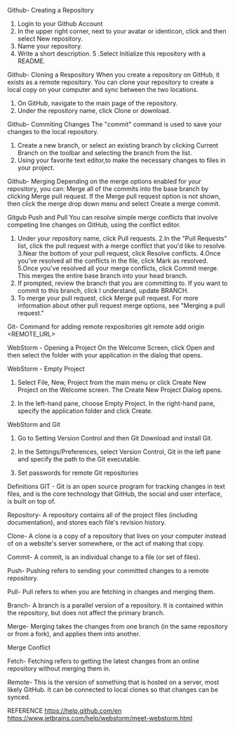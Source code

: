Github- Creating a Repository
1. Login to your Github Account
2. In the upper right corner, next to your avatar or identicon, click  and then select New repository.
3. Name your repository.
4. Write a short description.
5 .Select Initialize this repository with a README.

Github- Cloning a Respository
When you create a repository on GitHub, it exists as a remote repository. You can clone your repository to create a local copy on your computer and sync between the two locations.
1. On GitHub, navigate to the main page of the repository.
2. Under the repository name, click Clone or download.

Github- Commiting Changes
The "commit" command is used to save your changes to the local repository. 
1. Create a new branch, or select an existing branch by clicking  Current Branch on the toolbar and selecting the branch from the list.
2. Using your favorite text editor,to make the necessary changes to files in your project.


Github- Merging
Depending on the merge options enabled for your repository, you can: Merge all of the commits into the base branch by clicking Merge pull request. If the Merge pull request option is not shown, then click the merge drop down menu and select Create a merge commit.

Gitgub Push and Pull
You can resolve simple merge conflicts that involve competing line changes on GitHub, using the conflict editor.
1. Under your repository name, click  Pull requests.
2.In the "Pull Requests" list, click the pull request with a merge conflict that you'd like to resolve.
3.Near the bottom of your pull request, click Resolve conflicts.
4.Once you've resolved all the conflicts in the file, click Mark as resolved.
5.Once you've resolved all your merge conflicts, click Commit merge. This merges the entire base branch into your head branch.
6. If prompted, review the branch that you are committing to. If you want to commit to this branch, click I understand, update BRANCH.
7. To merge your pull request, click Merge pull request. For more information about other pull request merge options, see "Merging a pull request."


Git- Command for adding remote rexpositories
git remote add origin  <REMOTE_URL> 

WebStorm - Opening a Project
On the Welcome Screen, click Open and then select the folder with your application in the dialog that opens.

WebStorm - Empty Project
1. Select File, New, Project from the main menu or click Create New Project on the Welcome screen. The Create New Project Dialog opens.

2. In the left-hand pane, choose Empty Project. In the right-hand pane, specify the application folder and click Create.

WebStorm and Git
1. Go to Setting Version Control and then Git
Download and install Git.

2. In the Settings/Preferences, select Version Control, Git in the left pane and specify the path to the Git executable.

3. Set passwords for remote Git repositories

Definitions
GIT - Git is an open source program for tracking changes in text files, and is the core technology that GitHub, the social and user interface, is built on top of.

Repository-  A repository contains all of the project files (including documentation), and stores each file's revision history. 

Clone- A clone is a copy of a repository that lives on your computer instead of on a website's server somewhere, or the act of making that copy.

Commit- A commit, is an individual change to a file (or set of files). 

Push- Pushing refers to sending your committed changes to a remote repository.

Pull- Pull refers to when you are fetching in changes and merging them. 

Branch- A branch is a parallel version of a repository. It is contained within the repository, but does not affect the primary branch.

Merge- Merging takes the changes from one branch (in the same repository or from a fork), and applies them into another. 

Merge Conflict

Fetch- Fetching refers to getting the latest changes from an online repository without merging them in.

Remote- This is the version of something that is hosted on a server, most likely GitHub. It can be connected to local clones so that changes can be synced.


REFERENCE
https://help.github.com/en
https://www.jetbrains.com/help/webstorm/meet-webstorm.html
